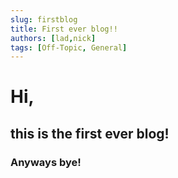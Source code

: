 ```yaml
---
slug: firstblog
title: First ever blog!!
authors: [lad,nick]
tags: [Off-Topic, General]
---
```


# Hi,
## this is the first ever blog!
### Anyways bye!
